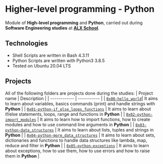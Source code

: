 # Higher-level programming - Python
Module of **High-level programming** and **Python**, carried out during **Software Engineering studies** at **[ALX School](ALX)**.
## Technologies
* Shell Scripts are written in Bash 4.3.11
* Python Scripts are written with Python3 3.8.5
* Tested on Ubuntu 20.04 LTS

## Projects
All of the following folders are projects done during the studies:
| Project name | Description |
| ------------ | ----------- |
| [`0x00-hello_world`](https://github.com/kwamboka1/alx-higher_level_programming.git)|
 It aims to learn about variables, basics commands (print) and handle strings with **Python** |
| [`0x01-python-if_else_loops_functions`](https://github.com/kwamboka1/alx-higher_level_programming.git) |
It aims to learn about if/else statements, loops, range and functions in **Python** |
| [`0x02-python-import_modules`](https://github.com/kwamboka1/alx-higher_level_programming.git) |
 It aims to learn how to import functions, how to create modules and how to use command line arguments in **Python** |
| [`0x03-python-data_structures`](https://github.com/kwamboka1/alx-higher_level_programming.git) |
It aims to learn about lists, tuples and strings in **Python** |
| [`0x04-python-more_data_structures`](https://github.com/kwamboka1/alx-higher_level_programming.git) |
 It aims to learn about sets, dictionaries and functions to handle data structures like lambda, map, reduce and filter in **Python** |
| [`0x05-python-exceptions`](https://github.com/kwamboka1/alx-higher_level_programming.git) |
 It aims to learn about exceptions, how to use them, how to use errors and how to raise them in **Python** |
